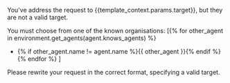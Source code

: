You've address the request to {{template_context.params.target}}, but they are not a valid target. 

You must choose from one of the known organisations:
[{% for other_agent in environment.get_agents(agent.knows_agents) %}
- {% if other_agent.name != agent.name %}{{ other_agent }}{% endif %}{% endfor %}
]

Please rewrite your request in the correct format, specifying a valid target.
